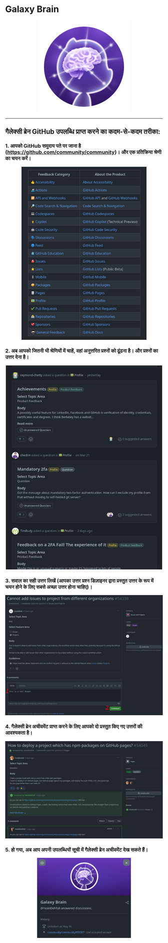 # Galaxy Brain

<div align="center">

<img width="296" src="../badges/GalaxyBrain.png" alt="QuickDraw-Pin">
</div>

<hr>

## गैलेक्सी ब्रेन GitHub उपलब्धि प्राप्त करने का कदम-से-कदम तरीका:

### 1. आपको GitHub समुदाय पते पर जाना है (https://github.com/community/community)। और एक प्रतिक्रिया श्रेणी का चयन करें।

<div align="center">
<img width="400" src="../img/galaxy-brain/galaxy-step1.png" alt="galaxy-brain-step1.png">
</div>

### 2. अब आपको जितनी भी श्रेणियों में चाहें, वहां अनुत्तरित प्रश्नों को ढूंढना है। और प्रश्नों का उत्तर देना है।

<div align="center">
<img width="500" src="../img/galaxy-brain/galaxy-step2.png" alt="galaxy-brain-step2.png">
</div>

### 3. सवाल का सही उत्तर लिखें (आपका उत्तर प्रश्न डिज़ाइनर द्वारा प्रस्तुत उत्तर के रूप में चयन होने के लिए सबसे अच्छा उत्तर होना चाहिए)।

<div align="center">
<img width="700" src="../img/galaxy-brain/galaxy-step3.png" alt="galaxy-brain-step3.png">
</div>

### 4. गैलेक्सी ब्रेन अचीवमेंट प्राप्त करने के लिए आपको दो प्रस्तुत किए गए उत्तरों की आवश्यकता है।

<div align="center">
<img width="700" src="../img/galaxy-brain/galaxy-step4.png" alt="galaxy-brain-step4.png">
</div>

### 5. हो गया, अब आप अपनी उपलब्धियों सूची में गैलेक्सी ब्रेन अचीवमेंट देख सकते हैं।

<div align="center">
<img width="300" src="../img/galaxy-brain/galaxy-step5.png" alt="galaxy-brain-finish.png">
</div>